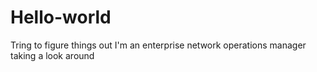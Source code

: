 # Hello-world
Tring to figure things out
I'm an enterprise network operations manager taking a look around
